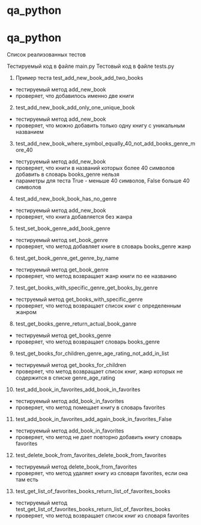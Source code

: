# qa_python
# qa_python
Список реализованных тестов

Тестируемый код в файле main.py
Тестовый код в файле tests.py

1. Пример теста test_add_new_book_add_two_books 
- тестируемый метод add_new_book 
- проверяет, что добавилось именно две книги

2. test_add_new_book_add_only_one_unique_book
- тестируемый метод add_new_book
- проверяет, что можно добавить только одну книгу с уникальным названием

3. test_add_new_book_where_symbol_equally_40_not_add_books_genre_more_40
- тестуруемый метод add_new_book
- проверяет, что книги в названий которых более 40 символов добавить в словарь books_genre нельзя
- параметры для теста True - меньше 40 символов, False больше 40 символов

4. test_add_new_book_book_has_no_genre
- тестируемый метод add_new_book
- проверяет, что книга добавляется без жанра

5. test_set_book_genre_add_book_genre
- тестируемый метод set_book_genre
- проверяет, что метод добавляет книге в словарь books_genre жанр

6. test_get_book_genre_get_genre_by_name
- тестируемый метод get_book_genre
- проверяет, что метод возвращает жанр книги по ее названию 

7. test_get_books_with_specific_genre_get_books_by_genre
- теструемый метод get_books_with_specific_genre
- проверяет, что метод возвращает список книг с определенным жанром 

8. test_get_books_genre_return_actual_book_ganre
- тестируемый метод get_books_genre
- проверяет, что метод возвращает словарь books_genre

9. test_get_books_for_children_genre_age_rating_not_add_in_list
- тестируемый метод get_books_for_children
- проверяет, что метод возвращает список книг, жанр которых не содержится в списке genre_age_rating

10. test_add_book_in_favorites_add_book_in_favorites
- тестируемый метод add_book_in_favorites
- проверяет, что метод помещает книгу в словарь favorites 

11. test_add_book_in_favorites_add_again_book_in_favorites_False
- тестируемый метод add_book_in_favorites
- проверяет, что метод не дает повторно добавить книгу словарь favorites

12. test_delete_book_from_favorites_delete_book_from_favorites
- тестируемый метод delete_book_from_favorites
- проверяет, что метод удаляет книгу из словаря favorites, если она там есть

13. test_get_list_of_favorites_books_return_list_of_favorites_books
- тестируемый метод test_get_list_of_favorites_books_return_list_of_favorites_books
- проверяет, что метод возвращает список книг из словаря favorites

